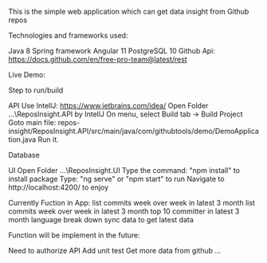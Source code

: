 This is the simple web application which can get data insight from Github repos


Technologies and frameworks used:

Java 8
Spring framework
Angular 11
PostgreSQL 10
Github Api: https://docs.github.com/en/free-pro-team@latest/rest

Live Demo:

Step to run/build

API
Use IntellJ: https://www.jetbrains.com/idea/
Open Folder ...\ReposInsight.API by IntellJ
On menu, select Build tab -> Build Project
Goto main file: repos-insight/ReposInsight.API/src/main/java/com/githubtools/demo/DemoApplication.java
Run it.

Database


UI
Open Folder ...\ReposInsight.UI
Type the command: "npm install"  to install package
Type: "ng serve" or "npm start" to run
Navigate to http://localhost:4200/ to enjoy


Currently Fuction in App:
list commits week over week in latest 3 month
list commits week over week in latest 3 month
top 10 committer in latest 3 month
language break down
sync data to get latest data


Function will be implement in the future:

Need to authorize API
Add unit test
Get more data from github
...
